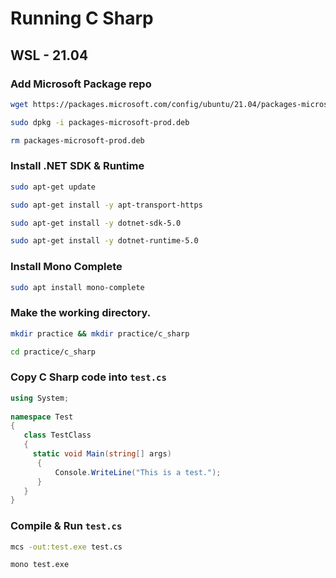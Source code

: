 # Running C Sharp

## WSL - 21.04

### Add Microsoft Package repo

```bash
wget https://packages.microsoft.com/config/ubuntu/21.04/packages-microsoft-prod.deb -O packages-microsoft-prod.deb

sudo dpkg -i packages-microsoft-prod.deb

rm packages-microsoft-prod.deb
```

### Install .NET SDK & Runtime

```bash
sudo apt-get update

sudo apt-get install -y apt-transport-https

sudo apt-get install -y dotnet-sdk-5.0

sudo apt-get install -y dotnet-runtime-5.0
```

### Install Mono Complete

```bash
sudo apt install mono-complete
```

### Make the working directory.

```bash
mkdir practice && mkdir practice/c_sharp

cd practice/c_sharp
```

### Copy C Sharp code into `test.cs`

```csharp
using System;  
  
namespace Test  
{  
   class TestClass  
   {  
     static void Main(string[] args)  
      {  
          Console.WriteLine("This is a test.");
      }  
   }  
}
```

### Compile & Run `test.cs`

```bash
mcs -out:test.exe test.cs

mono test.exe
```
